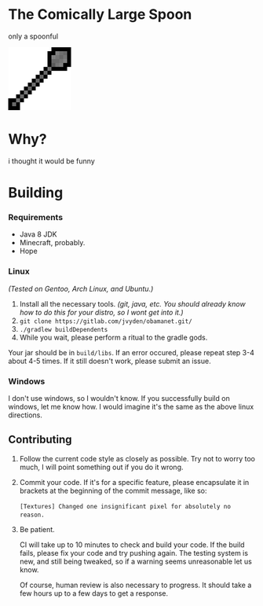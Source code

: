 # The Comically Large Spoon
only a spoonful

![the SPOON](spoon-large.png)

# Why?
i thought it would be funny

# Building

### Requirements
- Java 8 JDK
- Minecraft, probably.
- Hope

### Linux
*(Tested on Gentoo, Arch Linux, and Ubuntu.)*
1. Install all the necessary tools. *(git, java, etc. You should already know how to do this for your distro, so I wont 
get into it.)*
2. `git clone https://gitlab.com/jvyden/obamanet.git/` 
3. `./gradlew buildDependents`
4. While you wait, please perform a ritual to the gradle gods.

Your jar should be in `build/libs`. If an error occured, please repeat step 3-4 about 4-5 times. If it still doesn't work,
please submit an issue.

### Windows

I don't use windows, so I wouldn't know. If you successfully build on windows, let me know how.
I would imagine it's the same as the above linux directions.

## Contributing
1. Follow the current code style as closely as possible. Try not to worry too much, I will point something out if you do it wrong.
2. Commit your code. If it's for a specific feature, please encapsulate it in brackets at the beginning of the commit
message, like so:

    `[Textures] Changed one insignificant pixel for absolutely no reason.`

4. Be patient.

    CI will take up to 10 minutes to check and build your code. If the build fails, please fix your code and try pushing again.
    The testing system is new, and still being tweaked, so if a warning seems unreasonable let us know.
    
    Of course, human review is also necessary to progress. It should take a few hours up to a few days to get a response.